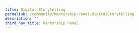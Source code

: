 ```yaml
---
title: Digital Storytelling
permalink: /community/Mentorship-Panel/DigitalStorytelling
description: ""
third_nav_title: Mentorship Panel
---
```

